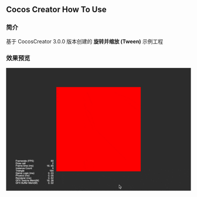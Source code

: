 ## Cocos Creator How To Use

### 简介

基于 CocosCreator 3.0.0 版本创建的 **旋转并缩放 (Tween)** 示例工程

### 效果预览
![image](../../gif/202203/2022030504.gif)